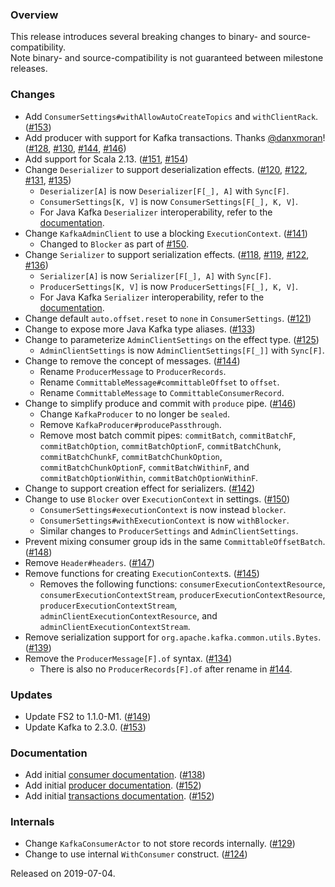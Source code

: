 ### Overview

This release introduces several breaking changes to binary- and source-compatibility.<br>
Note binary- and source-compatibility is not guaranteed between milestone releases.

### Changes

- Add `ConsumerSettings#withAllowAutoCreateTopics` and `withClientRack`. ([#153][#153])
- Add producer with support for Kafka transactions. Thanks [@danxmoran](https://github.com/danxmoran)! ([#128][#128], [#130][#130], [#144][#144], [#146][#146])
- Add support for Scala 2.13. ([#151][#151], [#154][#154])
- Change `Deserializer` to support deserialization effects. ([#120][#120], [#122][#122], [#131][#131], [#135][#135])
  - `Deserializer[A]` is now `Deserializer[F[_], A]` with `Sync[F]`.
  - `ConsumerSettings[K, V]` is now `ConsumerSettings[F[_], K, V]`.
  - For Java Kafka `Deserializer` interoperability, refer to the [documentation](https://ovotech.github.io/fs2-kafka/docs/consumers#java-interoperability).
- Change `KafkaAdminClient` to use a blocking `ExecutionContext`. ([#141][#141])
  - Changed to `Blocker` as part of [#150][#150].
- Change `Serializer` to support serialization effects. ([#118][#118], [#119][#119], [#122][#122], [#136][#136])
  - `Serializer[A]` is now `Serializer[F[_], A]` with `Sync[F]`.
  - `ProducerSettings[K, V]` is now `ProducerSettings[F[_], K, V]`.
  - For Java Kafka `Serializer` interoperability, refer to the [documentation](https://ovotech.github.io/fs2-kafka/docs/producers#java-interoperability).
- Change default `auto.offset.reset` to `none` in `ConsumerSettings`. ([#121][#121])
- Change to expose more Java Kafka type aliases. ([#133][#133])
- Change to parameterize `AdminClientSettings` on the effect type. ([#125][#125])
  - `AdminClientSettings` is now `AdminClientSettings[F[_]]` with `Sync[F]`.
- Change to remove the concept of messages. ([#144][#144])
  - Rename `ProducerMessage` to `ProducerRecords`.
  - Rename `CommittableMessage#committableOffset` to `offset`.
  - Rename `CommittableMessage` to `CommittableConsumerRecord`.
- Change to simplify produce and commit with `produce` pipe. ([#146][#146])
  - Change `KafkaProducer` to no longer be `sealed`.
  - Remove `KafkaProducer#producePassthrough`.
  - Remove most batch commit pipes: `commitBatch`, `commitBatchF`, `commitBatchOption`, `commitBatchOptionF`, `commitBatchChunk`, `commitBatchChunkF`, `commitBatchChunkOption`, `commitBatchChunkOptionF`, `commitBatchWithinF`, and `commitBatchOptionWithin`, `commitBatchOptionWithinF`.
- Change to support creation effect for serializers. ([#142][#142])
- Change to use `Blocker` over `ExecutionContext` in settings. ([#150][#150])
  - `ConsumerSettings#executionContext` is now instead `blocker`.
  - `ConsumerSettings#withExecutionContext` is now `withBlocker`.
  - Similar changes to `ProducerSettings` and `AdminClientSettings`.
- Prevent mixing consumer group ids in the same `CommittableOffsetBatch`. ([#148][#148])
- Remove `Header#headers`. ([#147][#147])
- Remove functions for creating `ExecutionContext`s. ([#145][#145])
  - Removes the following functions: `consumerExecutionContextResource`, `consumerExecutionContextStream`, `producerExecutionContextResource`, `producerExecutionContextStream`, `adminClientExecutionContextResource`, and `adminClientExecutionContextStream`.
- Remove serialization support for `org.apache.kafka.common.utils.Bytes`. ([#139][#139])
- Remove the `ProducerMessage[F].of` syntax. ([#134][#134])
  - There is also no `ProducerRecords[F].of` after rename in [#144][#144].

### Updates

- Update FS2 to 1.1.0-M1. ([#149][#149])
- Update Kafka to 2.3.0. ([#153][#153])

### Documentation

- Add initial [consumer documentation](https://ovotech.github.io/fs2-kafka/docs/consumers). ([#138][#138])
- Add initial [producer documentation](https://ovotech.github.io/fs2-kafka/docs/producers). ([#152][#152])
- Add initial [transactions documentation](https://ovotech.github.io/fs2-kafka/docs/transactions). ([#152][#152])

### Internals

- Change `KafkaConsumerActor` to not store records internally. ([#129][#129])
- Change to use internal `WithConsumer` construct. ([#124][#124])

[#118]: https://github.com/ovotech/fs2-kafka/pull/118
[#119]: https://github.com/ovotech/fs2-kafka/pull/119
[#120]: https://github.com/ovotech/fs2-kafka/pull/120
[#121]: https://github.com/ovotech/fs2-kafka/pull/121
[#122]: https://github.com/ovotech/fs2-kafka/pull/122
[#124]: https://github.com/ovotech/fs2-kafka/pull/124
[#125]: https://github.com/ovotech/fs2-kafka/pull/125
[#128]: https://github.com/ovotech/fs2-kafka/issues/128
[#129]: https://github.com/ovotech/fs2-kafka/pull/129
[#130]: https://github.com/ovotech/fs2-kafka/pull/130
[#131]: https://github.com/ovotech/fs2-kafka/pull/131
[#133]: https://github.com/ovotech/fs2-kafka/pull/133
[#134]: https://github.com/ovotech/fs2-kafka/pull/134
[#135]: https://github.com/ovotech/fs2-kafka/pull/135
[#136]: https://github.com/ovotech/fs2-kafka/pull/136
[#138]: https://github.com/ovotech/fs2-kafka/pull/138
[#139]: https://github.com/ovotech/fs2-kafka/pull/139
[#141]: https://github.com/ovotech/fs2-kafka/pull/141
[#142]: https://github.com/ovotech/fs2-kafka/pull/142
[#144]: https://github.com/ovotech/fs2-kafka/pull/144
[#145]: https://github.com/ovotech/fs2-kafka/pull/145
[#146]: https://github.com/ovotech/fs2-kafka/pull/146
[#147]: https://github.com/ovotech/fs2-kafka/pull/147
[#148]: https://github.com/ovotech/fs2-kafka/pull/148
[#149]: https://github.com/ovotech/fs2-kafka/pull/149
[#150]: https://github.com/ovotech/fs2-kafka/pull/150
[#151]: https://github.com/ovotech/fs2-kafka/pull/151
[#152]: https://github.com/ovotech/fs2-kafka/pull/152
[#153]: https://github.com/ovotech/fs2-kafka/pull/153
[#154]: https://github.com/ovotech/fs2-kafka/pull/154

Released on 2019-07-04.
